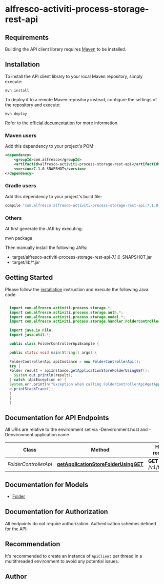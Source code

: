 # alfresco-activiti-process-storage-rest-api

## Requirements

Building the API client library requires [Maven](https://maven.apache.org) to be installed.

## Installation

To install the API client library to your local Maven repository, simply execute:

```shell
mvn install
```

To deploy it to a remote Maven repository instead, configure the settings of the repository and execute:

```shell
mvn deploy
```

Refer to the [official documentation](https://maven.apache.org/plugins/maven-deploy-plugin/usage.html) for more information.

### Maven users

Add this dependency to your project's POM:

```xml
<dependency>
    <groupId>com.alfresco</groupId>
    <artifactId>alfresco-activiti-process-storage-rest-api</artifactId>
    <version>7.1.0-SNAPSHOT</version>
</dependency>
```

### Gradle users

Add this dependency to your project's build file:

```groovy
compile "com.alfresco:alfresco-activiti-process-storage-rest-api:7.1.0-SNAPSHOT"
```

### Others

At first generate the JAR by executing:

mvn package

Then manually install the following JARs:

* target/alfresco-activiti-process-storage-rest-api-7.1.0-SNAPSHOT.jar
* target/lib/*.jar

## Getting Started

Please follow the [installation](#installation) instruction and execute the following Java code:

```java

  import com.alfresco.activiti.process.storage.*;
  import com.alfresco.activiti.process.storage.auth.*;
  import com.alfresco.activiti.process.storage.model.*;
  import com.alfresco.activiti.process.storage.handler.FolderControllerApi;

  import java.io.File;
  import java.util.*;

  public class FolderControllerApiExample {

  public static void main(String[] args) {
  
  FolderControllerApi apiInstance = new FolderControllerApi();
  try {
  Folder result = apiInstance.getApplicationStoreFolderUsingGET();
    System.out.println(result);
  } catch (ApiException e) {
  System.err.println("Exception when calling FolderControllerApi#getApplicationStoreFolderUsingGET");
  e.printStackTrace();
  }
  }
  }

```

## Documentation for API Endpoints

All URIs are relative to the environment set via -Denvironment.host and -Denvironment.application.name

Class | Method | HTTP request | Description
------------ | ------------- | ------------- | -------------
*FolderControllerApi* | [**getApplicationStoreFolderUsingGET**](docs/FolderControllerApi.md#getApplicationStoreFolderUsingGET) | **GET** /v1/folders/ | getApplicationStoreFolder


## Documentation for Models

 - [Folder](docs/Folder.md)


## Documentation for Authorization

All endpoints do not require authorization.
Authentication schemes defined for the API:

## Recommendation

It's recommended to create an instance of `ApiClient` per thread in a multithreaded environment to avoid any potential issues.

## Author



